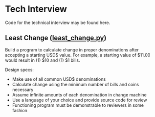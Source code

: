 Tech Interview
==============

Code for the technical interview may be found here.

Least Change ([least_change.py](least_change.py))
------------
Build a program to calculate change in proper denominations after accepting a starting USD$ value. For example, a starting value of $11.00 would result in (1) $10 and (1) $1 bills. 

Design specs:
- Make use of all common USD$ denominations
- Calculate change using the minimum number of bills and coins necessary
- Assume infinite amounts of each denomination in change machine
- Use a language of your choice and provide source code for review
- Functioning program must be demonstrable to reviewers in some fashion
